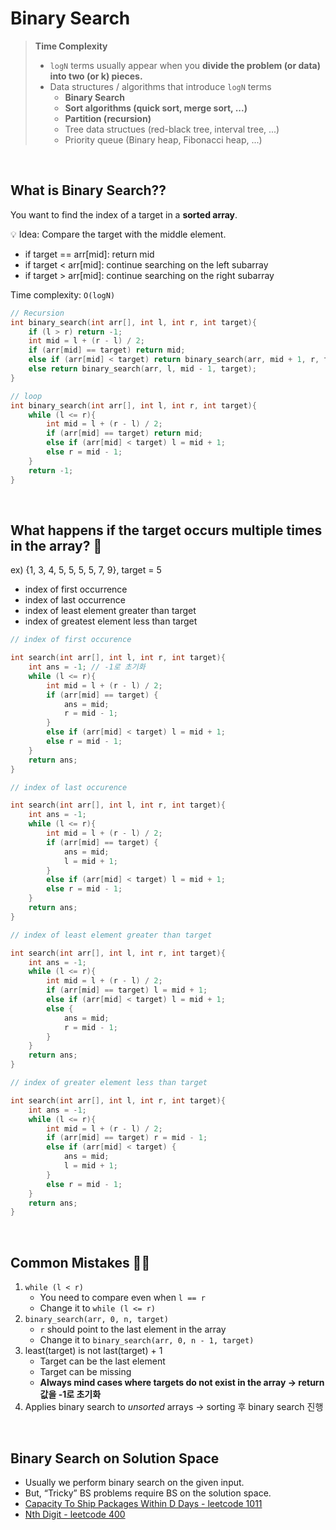 # Binary Search

> **Time Complexity**
>
> - `logN` terms usually appear when you **divide the problem (or data) into two (or k) pieces.**
> - Data structures / algorithms that introduce `logN` terms
>   - **Binary Search**
>   - **Sort algorithms (quick sort, merge sort, ...)**
>   - **Partition (recursion)**
>   - Tree data structues (red-black tree, interval tree, ...)
>   - Priority queue (Binary heap, Fibonacci heap, ...)

<br/>

## What is Binary Search??

You want to find the index of a target in a **sorted array**.

💡 Idea: Compare the target with the middle element.

- if target == arr[mid]: return mid
- if target < arr[mid]: continue searching on the left subarray
- if target > arr[mid]: continue searching on the right subarray

Time complexity: `O(logN)`

```cpp
// Recursion
int binary_search(int arr[], int l, int r, int target){
	if (l > r) return -1;
	int mid = l + (r - l) / 2;
	if (arr[mid] == target) return mid;
	else if (arr[mid] < target) return binary_search(arr, mid + 1, r, target);
	else return binary_search(arr, l, mid - 1, target);
}
```

```cpp
// loop
int binary_search(int arr[], int l, int r, int target){
	while (l <= r){
		int mid = l + (r - l) / 2;
		if (arr[mid] == target) return mid;
		else if (arr[mid] < target) l = mid + 1;
		else r = mid - 1;
	}
	return -1;
}
```

<br/>

## What happens if the target occurs multiple times in the array? 🤔

ex) {1, 3, 4, 5, 5, 5, 5, 7, 9}, target = 5

- index of first occurrence
- index of last occurrence
- index of least element greater than target
- index of greatest element less than target

```cpp
// index of first occurence

int search(int arr[], int l, int r, int target){
	int ans = -1; // -1로 초기화
	while (l <= r){
		int mid = l + (r - l) / 2;
		if (arr[mid] == target) {
			ans = mid;
			r = mid - 1;
		}
		else if (arr[mid] < target) l = mid + 1;
		else r = mid - 1;
	}
	return ans;
}
```

```cpp
// index of last occurence

int search(int arr[], int l, int r, int target){
	int ans = -1;
	while (l <= r){
		int mid = l + (r - l) / 2;
		if (arr[mid] == target) {
			ans = mid;
			l = mid + 1;
		}
		else if (arr[mid] < target) l = mid + 1;
		else r = mid - 1;
	}
	return ans;
}
```

```cpp
// index of least element greater than target

int search(int arr[], int l, int r, int target){
	int ans = -1;
	while (l <= r){
		int mid = l + (r - l) / 2;
		if (arr[mid] == target) l = mid + 1;
		else if (arr[mid] < target) l = mid + 1;
		else {
			ans = mid;
			r = mid - 1;
		}
	}
	return ans;
}
```

```cpp
// index of greater element less than target

int search(int arr[], int l, int r, int target){
	int ans = -1;
	while (l <= r){
		int mid = l + (r - l) / 2;
		if (arr[mid] == target) r = mid - 1;
		else if (arr[mid] < target) {
			ans = mid;
			l = mid + 1;
		}
		else r = mid - 1;
	}
	return ans;
}
```

<br/>

## Common Mistakes 🤦‍♀️

1. `while (l < r)`
   - You need to compare even when `l == r`
   - Change it to `while (l <= r)`
2. `binary_search(arr, 0, n, target)`
   - `r` should point to the last element in the array
   - Change it to `binary_search(arr, 0, n - 1, target)`
3. least(target) is not last(target) + 1
   - Target can be the last element
   - Target can be missing
   - **Always mind cases where targets do not exist in the array → return 값을 -1로 초기화**
4. Applies binary search to _unsorted_ arrays → sorting 후 binary search 진행

<br/>

## Binary Search on Solution Space

- Usually we perform binary search on the given input.
- But, “Tricky” BS problems require BS on the solution space.
- [Capacity To Ship Packages Within D Days - leetcode 1011](https://github.com/eunnbi/algorithm/blob/main/binary%20search/leetcode/1011.cpp)
- [Nth Digit - leetcode 400](https://github.com/eunnbi/algorithm/blob/main/binary%20search/leetcode/400.cpp)
